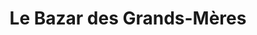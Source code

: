 ---
title: "Le Bazar des Grands-Mères"
url: /draguignan/le-bazar-des-grands-meres/
shop: Allgemein
---